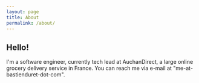 ```yaml
---
layout: page
title: About
permalink: /about/
---
```


## Hello!

I'm a software engineer, currently tech lead at AuchanDirect, a large online grocery delivery service in France. You can reach me via e-mail at "me-at-bastienduret-dot-com".